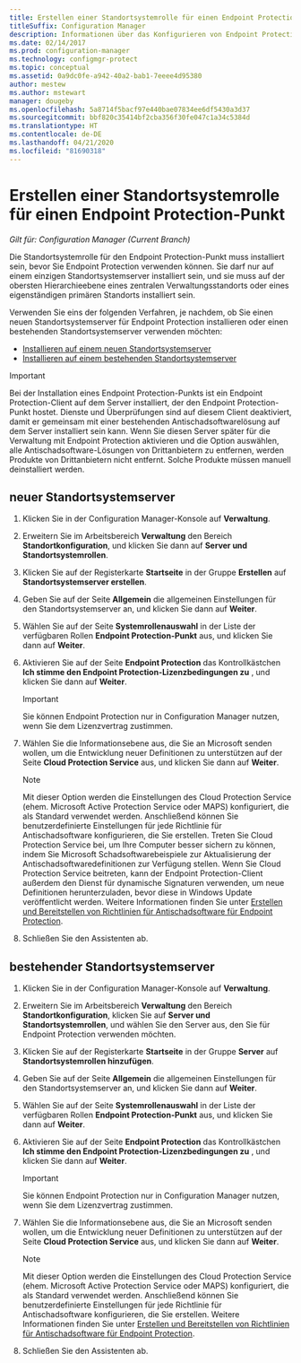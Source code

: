 ```yaml
---
title: Erstellen einer Standortsystemrolle für einen Endpoint Protection-Punkt
titleSuffix: Configuration Manager
description: Informationen über das Konfigurieren von Endpoint Protection zum Verwalten von Sicherheit und Schadsoftware auf Configuration Manager-Clientcomputern.
ms.date: 02/14/2017
ms.prod: configuration-manager
ms.technology: configmgr-protect
ms.topic: conceptual
ms.assetid: 0a9dc0fe-a942-40a2-bab1-7eeee4d95380
author: mestew
ms.author: mstewart
manager: dougeby
ms.openlocfilehash: 5a8714f5bacf97e440bae07834ee6df5430a3d37
ms.sourcegitcommit: bbf820c35414bf2cba356f30fe047c1a34c5384d
ms.translationtype: HT
ms.contentlocale: de-DE
ms.lasthandoff: 04/21/2020
ms.locfileid: "81690318"
---
```

# <a name="create-an-endpoint-protection-point-site-system-role"></a>Erstellen einer Standortsystemrolle für einen Endpoint Protection-Punkt

*Gilt für: Configuration Manager (Current Branch)*

Die Standortsystemrolle für den Endpoint Protection-Punkt muss installiert sein, bevor Sie Endpoint Protection verwenden können. Sie darf nur auf einem einzigen Standortsystemserver installiert sein, und sie muss auf der obersten Hierarchieebene eines zentralen Verwaltungsstandorts oder eines eigenständigen primären Standorts installiert sein.

Verwenden Sie eins der folgenden Verfahren, je nachdem, ob Sie einen neuen Standortsystemserver für Endpoint Protection installieren oder einen bestehenden Standortsystemserver verwenden möchten:
- [Installieren auf einem neuen Standortsystemserver](#new-site-system-server)
- [Installieren auf einem bestehenden Standortsystemserver](#existing-site-system-server)

> [!IMPORTANT]
>  Bei der Installation eines Endpoint Protection-Punkts ist ein Endpoint Protection-Client auf dem Server installiert, der den Endpoint Protection-Punkt hostet. Dienste und Überprüfungen sind auf diesem Client deaktiviert, damit er gemeinsam mit einer bestehenden Antischadsoftwarelösung auf dem Server installiert sein kann. Wenn Sie diesen Server später für die Verwaltung mit Endpoint Protection aktivieren und die Option auswählen, alle Antischadsoftware-Lösungen von Drittanbietern zu entfernen, werden Produkte von Drittanbietern nicht entfernt. Solche Produkte müssen manuell deinstalliert werden.

## <a name="new-site-system-server"></a>neuer Standortsystemserver

1.  Klicken Sie in der Configuration Manager-Konsole auf **Verwaltung**.

2.  Erweitern Sie im Arbeitsbereich **Verwaltung** den Bereich **Standortkonfiguration**, und klicken Sie dann auf **Server und Standortsystemrollen**.

3.  Klicken Sie auf der Registerkarte **Startseite** in der Gruppe **Erstellen** auf **Standortsystemserver erstellen**.

4.  Geben Sie auf der Seite **Allgemein** die allgemeinen Einstellungen für den Standortsystemserver an, und klicken Sie dann auf **Weiter**.

5.  Wählen Sie auf der Seite **Systemrollenauswahl** in der Liste der verfügbaren Rollen **Endpoint Protection-Punkt** aus, und klicken Sie dann auf **Weiter**.

6.  Aktivieren Sie auf der Seite **Endpoint Protection** das Kontrollkästchen **Ich stimme den Endpoint Protection-Lizenzbedingungen zu** , und klicken Sie dann auf **Weiter**.

    > [!IMPORTANT]
    >  Sie können Endpoint Protection nur in Configuration Manager nutzen, wenn Sie dem Lizenzvertrag zustimmen.

7.  Wählen Sie die Informationsebene aus, die Sie an Microsoft senden wollen, um die Entwicklung neuer Definitionen zu unterstützen auf der Seite **Cloud Protection Service** aus, und klicken Sie dann auf **Weiter**.

    > [!NOTE]
    >  Mit dieser Option werden die Einstellungen des Cloud Protection Service (ehem. Microsoft Active Protection Service oder MAPS) konfiguriert, die als Standard verwendet werden. Anschließend können Sie benutzerdefinierte Einstellungen für jede Richtlinie für Antischadsoftware konfigurieren, die Sie erstellen. Treten Sie Cloud Protection Service bei, um Ihre Computer besser sichern zu können, indem Sie Microsoft Schadsoftwarebeispiele zur Aktualisierung der Antischadsoftwaredefinitionen zur Verfügung stellen. Wenn Sie Cloud Protection Service beitreten, kann der Endpoint Protection-Client außerdem den Dienst für dynamische Signaturen verwenden, um neue Definitionen herunterzuladen, bevor diese in Windows Update veröffentlicht werden. Weitere Informationen finden Sie unter [Erstellen und Bereitstellen von Richtlinien für Antischadsoftware für Endpoint Protection](endpoint-antimalware-policies.md).

8.  Schließen Sie den Assistenten ab.


## <a name="existing-site-system-server"></a>bestehender Standortsystemserver

1.  Klicken Sie in der Configuration Manager-Konsole auf **Verwaltung**.

2.  Erweitern Sie im Arbeitsbereich **Verwaltung** den Bereich **Standortkonfiguration**, klicken Sie auf **Server und Standortsystemrollen**, und wählen Sie den Server aus, den Sie für Endpoint Protection verwenden möchten.

3.  Klicken Sie auf der Registerkarte **Startseite** in der Gruppe **Server** auf **Standortsystemrollen hinzufügen**.

4.  Geben Sie auf der Seite **Allgemein** die allgemeinen Einstellungen für den Standortsystemserver an, und klicken Sie dann auf **Weiter**.

5.  Wählen Sie auf der Seite **Systemrollenauswahl** in der Liste der verfügbaren Rollen **Endpoint Protection-Punkt** aus, und klicken Sie dann auf **Weiter**.

6.  Aktivieren Sie auf der Seite **Endpoint Protection** das Kontrollkästchen **Ich stimme den Endpoint Protection-Lizenzbedingungen zu** , und klicken Sie dann auf **Weiter**.

    > [!IMPORTANT]
    >  Sie können Endpoint Protection nur in Configuration Manager nutzen, wenn Sie dem Lizenzvertrag zustimmen.

7.  Wählen Sie die Informationsebene aus, die Sie an Microsoft senden wollen, um die Entwicklung neuer Definitionen zu unterstützen auf der Seite **Cloud Protection Service** aus, und klicken Sie dann auf **Weiter**.

    > [!NOTE]
    >  Mit dieser Option werden die Einstellungen des Cloud Protection Service (ehem. Microsoft Active Protection Service oder MAPS) konfiguriert, die als Standard verwendet werden. Anschließend können Sie benutzerdefinierte Einstellungen für jede Richtlinie für Antischadsoftware konfigurieren, die Sie erstellen. Weitere Informationen finden Sie unter [Erstellen und Bereitstellen von Richtlinien für Antischadsoftware für Endpoint Protection](endpoint-antimalware-policies.md).

8.  Schließen Sie den Assistenten ab.
